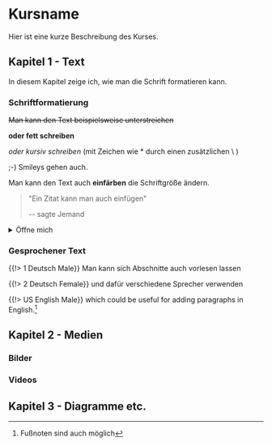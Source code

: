 <!--
author:   Denise Klaus

version:  0.0.1

language: de

narrator: Deutsch Male

comment:  Das ist eine Test Datei, um sich mit GitHub
          vertraut zu machen
-->

# Kursname

Hier ist eine kurze Beschreibung des Kurses.

## Kapitel 1 - Text

In diesem Kapitel zeige ich, wie man die Schrift formatieren kann.

### Schriftformatierung

~~Man kann den Text beispielsweise unterstreichen~~

**oder fett schreiben**

_oder kursiv schreiben_ (mit Zeichen wie \* durch einen zusätzlichen \ )

;-) Smileys gehen auch.

Man kann den Text auch **einfärben**<!-- style="color: pink" --> die Schriftgröße<!-- style="color: turquoise; font-size: 4rem;" --> ändern.

> "Ein Zitat kann man auch einfügen"
>
> -- sagte Jemand

<details>

<summary>Öffne mich</summary>

Hier könnte man zusätzliche Informationen einfügen.

- Oder
- auch
- eine
- Liste

> Man kann Sachen auch einfach hervorheben ohne zu zitieren.

</details>

### Gesprochener Text

{{!> 1 Deutsch Male}}
Man kann sich Abschnitte auch vorlesen lassen

{{!> 2 Deutsch Female}}
und dafür verschiedene Sprecher verwenden

{{!> US English Male}}
which could be useful for adding paragraphs in English.[^1]

[^1]: Fußnoten sind auch möglich

## Kapitel 2 - Medien

### Bilder

### Videos

## Kapitel 3 - Diagramme etc.
